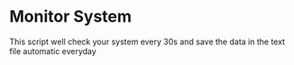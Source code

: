 # Monitor System
This script well check your system every 30s and save the data in the text file automatic everyday
